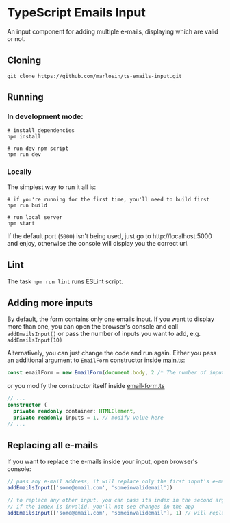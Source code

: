 # TypeScript Emails Input
An input component for adding multiple e-mails, displaying which are valid or not.

## Cloning
```console
git clone https://github.com/marlosin/ts-emails-input.git
```

## Running

### In development mode:

```console
# install dependencies
npm install

# run dev npm script
npm run dev
```

### Locally
The simplest way to run it all is:
```console
# if you're running for the first time, you'll need to build first
npm run build

# run local server
npm start
```

If the default port (`5000`) isn't being used, just go to http://localhost:5000 and enjoy, otherwise the console will display you the correct url.

## Lint
The task `npm run lint` runs ESLint script.

## Adding more inputs
By default, the form contains only one emails input. If you want to display more than one, you can open the browser's console and call `addEmailsInput()` or pass the number of inputs you want to add, e.g. `addEmailsInput(10)`

Alternatively, you can just change the code and run again. Either you pass an additional argument to `EmailForm` constructor inside [main.ts](./blob/master/src/main.ts):

```typescript
const emailForm = new EmailForm(document.body, 2 /* The number of inputs */)
```

or you modify the constructor itself inside [email-form.ts](./blob/master/src/components/email-form/email-form.ts)

```typescript
// ...
constructor (
  private readonly container: HTMLElement,
  private readonly inputs = 1, // modify value here
// ...
```

## Replacing all e-mails
If you want to replace the e-mails inside your input, open browser's console:

```js
// pass any e-mail address, it will replace only the first input's e-mails
addEmailsInput(['some@email.com', 'someinvalidemail'])

// to replace any other input, you can pass its index in the second argument (starting in 0)
// if the index is invalid, you'll not see changes in the app
addEmailsInput(['some@email.com', 'someinvalidemail'], 1) // will replace the second input
```
